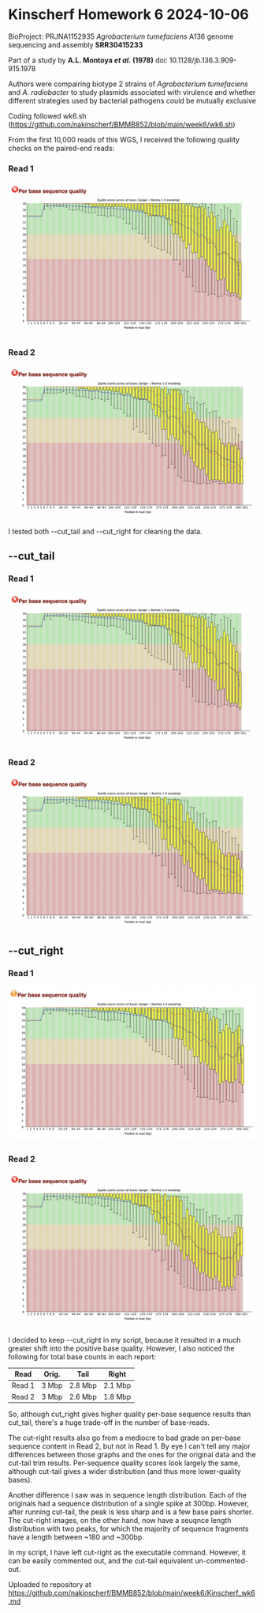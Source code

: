 # Kinscherf Homework 6 2024-10-06

BioProject: PRJNA1152935 
*Agrobacterium tumefaciens* A136 genome sequencing and assembly
**SRR30415233**

Part of a study by **A.L. Montoya *et al.* (1978)**
doi: 10.1128/jb.136.3.909-915.1978

Authors were compairing biotype 2 strains of *Agrobacterium tumefaciens* and *A. radiobacter* to study plasmids associated with virulence and whether different strategies used by bacterial pathogens could be mutually exclusive

Coding followed wk6.sh (https://github.com/nakinscherf/BMMB852/blob/main/week6/wk6.sh)

From the first 10,000 reads of this WGS, I received the following quality checks on the paired-end reads:

### Read 1
![SRR20415233_1FQC.png](https://github.com/nakinscherf/BMMB852/blob/main/week6/SRR20415233_1FQC.png)
### Read 2
![SRR20415233_2FQC.png](https://github.com/nakinscherf/BMMB852/blob/main/week6/SRR20415233_2FQC.png)

I tested both --cut_tail and --cut_right for cleaning the data.

## --cut_tail
### Read 1
![SRR20415233_1FQC.png](https://github.com/nakinscherf/BMMB852/blob/main/week6/SRR20415233_1FQC.png)
### Read 2
![SRR20415233_2FQC.png](https://github.com/nakinscherf/BMMB852/blob/main/week6/SRR20415233_2FQC.png)
## --cut_right
### Read 1
![SRR20415233_1TrFQC.png](https://github.com/nakinscherf/BMMB852/blob/main/week6/SRR20415233_1TrFQC.png)
### Read 2
![SRR20415233_2TrFQC.png](https://github.com/nakinscherf/BMMB852/blob/main/week6/SRR20415233_2TrFQC.png)

I decided to keep --cut_right in my script, because it resulted in a much greater shift into the positive base quality. However, I also noticed the following for total base counts in each report:

| Read  | Orig. | Tail    | Right   |
|-------|-------|---------|---------|
|Read 1 | 3 Mbp | 2.8 Mbp | 2.1 Mbp |
|Read 2 | 3 Mbp | 2.6 Mbp | 1.8 Mbp |

So, although cut_right gives higher quality per-base sequence results than cut_tail, there's a huge trade-off in the number of base-reads.

The cut-right results also go from a mediocre to bad grade on per-base sequence content in Read 2, but not in Read 1. By eye I can't tell any major differences between those graphs and the ones for the original data and the cut-tail trim results. Per-sequence quality scores look largely the same, although cut-tail gives a wider distribution (and thus more lower-quality bases). 

Another difference I saw was in sequence length distribution. Each of the originals had a sequence distribution of a single spike at 300bp. However, after running cut-tail, the peak is less sharp and is a few base pairs shorter. The cut-right images, on the other hand, now have a seuqnce length distribution with two peaks, for which the majority of sequence fragments have a length between ~180 and ~300bp.

In my script, I have left cut-right as the executable command. However, it can be easily commented out, and the cut-tail equivalent un-commented-out.

Uploaded to repository at https://github.com/nakinscherf/BMMB852/blob/main/week6/Kinscherf_wk6.md